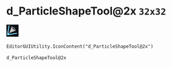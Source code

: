 # d_ParticleShapeTool@2x `32x32`
<img src="/img/d_ParticleShapeTool@2x.png" width=32 height=32>

``` CSharp
EditorGUIUtility.IconContent("d_ParticleShapeTool@2x")
```
```
d_ParticleShapeTool@2x
```

